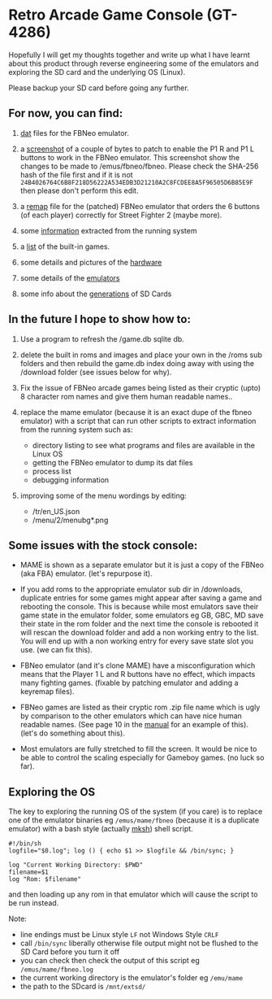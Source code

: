 # Retro Arcade Game Console (GT-4286)

Hopefully I will get my thoughts together and write up what I have learnt about this product through reverse engineering some of the emulators and exploring the SD card and the underlying OS (Linux).

Please backup your SD card before going any further.

## For now, you can find:

1. [dat](./dats/) files for the FBNeo emulator.

2. a [screenshot](./img/fbneo-hexedit-fix-p1-r-and-l-buttons.png) of a couple of bytes to patch to enable the P1 R and P1 L buttons to work in the FBNeo emulator. 
This screenshot show the changes to be made to /emus/fbneo/fbneo.
Please check the SHA-256 hash of the file first and if it is not ```24B4026764C6B8F218D56222A534EDB3D21210A2C8FCDEE8A5F96505D6B85E9F``` then please don't perform this edit.

3. a [remap](./sdcard_tweaks/keyremap) file for the (patched) FBNeo emulator that orders the 6 buttons (of each player) correctly for Street Fighter 2 (maybe more).

4. some [information](./sdcard_tweaks/roms/MAME/output/) extracted from the running system

5. a [list](./dats/built-in%20roms.txt) of the built-in games.

6. some details and pictures of the [hardware](./Hardware.md)

7. some details of the [emulators](./Emulators.md)

8. some info about the [generations](./Generations.md) of SD Cards

## In the future I hope to show how to:

1. Use a program to refresh the /game.db sqlite db.

2. delete the built in roms and images and place your own in the /roms sub folders and then rebuild the game.db index doing away with using the /download folder (see issues below for why).

3. Fix the issue of FBNeo arcade games being listed as their cryptic (upto) 8 character rom names and give them human readable names..

3. replace the mame emulator (because it is an exact dupe of the fbneo emulator) with a script that can run other scripts to extract information from the running system such as:
    * directory listing to see what programs and files are available in the Linux OS
    * getting the FBNeo emulator to dump its dat files
    * process list
    * debugging information

4. improving some of the menu wordings by editing:
    * /tr/en_US.json
    * /menu/2/menubg*.png


## Some issues with the stock console:

* MAME is shown as a separate emulator but it is just a copy of the FBNeo (aka FBA) emulator. (let's repurpose it).

* If you add roms to the appropriate emulator sub dir in /downloads, duplicate
  entries for some games might appear after saving a game and rebooting the console. 
  This is because while most emulators save their game state in the emulator folder,
  some emulators eg GB, GBC, MD save their state in the rom folder and the next time
  the console is rebooted it will rescan the download folder and add a non working
  entry to the list. You will end up with a non working entry for every save state
  slot you use. (we can fix this).

* FBNeo emulator (and it's clone MAME) have a misconfiguration which means that the Player 1 L and R buttons have no effect, which impacts many fighting games. (fixable by patching emulator and adding a keyremap files).

* FBNeo games are listed as their cryptic rom .zip file name which is ugly by comparison to the other emulators which can have nice human readable names. (See page 10 in the [manual](https://media.jaycar.com.au/product/resources/GT4286_manualMain_130153.pdf) for an example of this). (let's do something about this).

* Most emulators are fully stretched to fill the screen. It would be nice to be able to control the scaling especially for Gameboy games. (no luck so far).


## Exploring the OS

The key to exploring the running OS of the system (if you care) is to replace one of the emulator binaries eg ```/emus/mame/fbneo``` (because it is a duplicate emulator) with a bash style (actually [mksh](https://www.mirbsd.org/mksh.htm)) shell script.

```
#!/bin/sh
logfile="$0.log"; log () { echo $1 >> $logfile && /bin/sync; }

log "Current Working Directory: $PWD"
filename=$1
log "Rom: $filename"
```

and then loading up any rom in that emulator which will cause the script to be run instead.

Note:
* line endings must be Linux style ```LF``` not Windows Style ```CRLF```
* call ```/bin/sync``` liberally otherwise file output might not be flushed to the SD Card before you turn it off
* you can check then check the output of this script eg ```/emus/mame/fbneo.log```
* the current working directory is the emulator's folder eg ```/emu/mame```
* the path to the SDcard is ```/mnt/extsd/```
